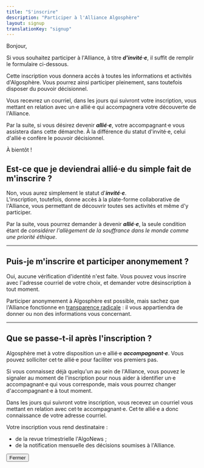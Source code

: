 ```yaml
---
title: "S'inscrire"
description: "Participer à l'Alliance Algosphère"
layout: signup
translationKey: "signup"
---
```


Bonjour,

Si vous souhaitez participer à l'Alliance, à titre ***d'invité·e***, il suffit de remplir le formulaire ci-dessous.

Cette inscription vous donnera accès à toutes les informations et activités d'Algosphère. Vous pourrez ainsi participer pleinement, sans toutefois disposer du pouvoir décisionnel.

Vous recevrez un courriel, dans les jours qui suivront votre inscription, vous mettant en relation avec un·e allié·e qui accompagnera votre découverte de l'Alliance.

Par la suite, si vous désirez devenir ***allié·e***, votre accompagnant·e vous assistera dans cette démarche. À la différence du statut d'invité·e, celui d'allié·e confère le pouvoir décisionnel.

À bientôt !

<div class="modal fade" id="modalRegisterMoreInformation" tabindex="-1" role="dialog" aria-labelledby="modalRegisterMoreInformation" aria-hidden="true">
  <div class="modal-dialog modal-dialog-centered modal-lg" role="document">
    <div class="modal-content">
      <div class="modal-body">
        <h2>Est-ce que je deviendrai allié·e du simple fait de m'inscrire ?</h2>
        <p>Non, vous aurez simplement le statut d'<a class="abbr" data-toggle="popover" data-trigger="hover" data-placement="bottom" title="Constitution :" data-content="« Le statut d'invité permet à toute personne de participer aux débats internes de l'Alliance. Ce statut lui confère les pouvoirs de proposition et de discussion, mais pas de décision. »" tabindex="0"><strong><em>invité·e</em></strong></a>.<br>
        L'inscription, toutefois, donne accès à la plate-forme collaborative de l'Alliance, vous permettant de découvrir toutes ses activités et même d'y participer.</p>
        <p>Par la suite, vous pourrez demander à devenir <strong><em>allié·e</em></strong>, la seule condition étant de <em>considérer l'allègement de la souffrance dans le monde comme une priorité éthique</em>.</p>
        <hr>
        <h2>Puis-je m'inscrire et participer anonymement ?</h2>
        <p>Oui, aucune vérification d'identité n'est faite. Vous pouvez vous inscrire avec l'adresse courriel de votre choix, et demander votre désinscription à tout moment.</p>
        <p>Participer anonymement à Algosphère est possible, mais sachez que l'Alliance fonctionne en <a href="https://en.wikipedia.org/wiki/Radical_transparency">transparence radicale</a> : il vous appartiendra de donner ou non des informations vous concernant.</p>
        <hr>
        <h2>Que se passe-t-il après l'inscription ?</h2>
        <p>Algosphère met à votre disposition un·e allié·e <strong><em>accompagnant·e</em></strong>. Vous pouvez solliciter cet·te allié·e pour faciliter vos premiers pas.</p>
        <p>Si vous connaissez déjà quelqu'un au sein de l'Alliance, vous pouvez le signaler au moment de l'inscription pour nous aider à identifier un·e accompagnant·e qui vous corresponde, mais vous pourrez changer d'accompagnant·e à tout moment.</p>
        <p>Dans les jours qui suivront votre inscription, vous recevez un courriel vous mettant en relation avec cet·te accompagnant·e. Cet·te allié·e a donc connaissance de votre adresse courriel.</p>
        <p>Votre inscription vous rend destinataire :</p>
        <ul>
          <li>de la revue trimestrielle l'AlgoNews ;</li>
          <li>de la notification mensuelle des décisions soumises à l'Alliance.</li>
        </ul>
      </div>
      <div class="modal-footer">
        <button type="button" class="btn btn-secondary" data-dismiss="modal">Fermer</button>
      </div>
    </div>
  </div>
</div>
